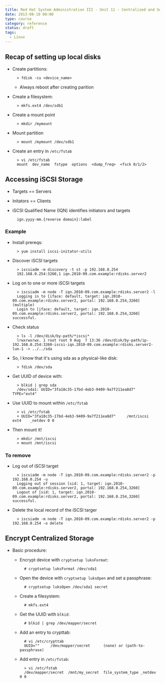 ```yaml
---
title: Red Hat System Administration III - Unit 11 - Centralized and Secure Storage
date: 2013-08-10 00:00
type: course
category: reference
status: draft
tags:
  - Linux
---
```


## Recap of setting up local disks

* Create partitions:

        > fdisk -cu <device_name>

    * Always reboot after creating parition
* Create a filesystem:

        > mkfs.ext4 /dev/sdb1

* Create a mount point

        > mkdir /mymount

* Mount partition

        > mount /mymount /dev/sdb1

* Create an entry in ```/etc/fstab```

        > vi /etc/fstab
        mount  dev_name  fstype  options  <dump_freq>  <fsck 0/1/2>

## Accessing iSCSI Storage

* Targets == Servers
* Initators == Clients
* iSCSI Qualified Name (IQN) identifies initiators and targets

        ign.yyyy-mm.{reverse domain}:label

### Example

* Install prereqs:

        > yum install iscsi-initator-utils

* Discover iSCSI targets

        > iscsiadm -m discovery -t st -p 192.168.0.254
        192.168.0.254:3260,1 iqn.2010-09.com.example:rdisks.server2

* Log on to one or more iSCSI targets

        > iscsiadm -m node -T iqn.2010-09.com.example:rdisks.server2 -l
        Logging in to [iface: default, target: iqn.2010-09.com.example:rdisks.server2, portal: 192.168.0.254,3260] (multiple)
        Login to [iface: default, target: iqn.2010-09.com.example:rdisks.server2, portal: 192.168.0.254,3260] successful.

* Check status

        > ls -l /dev/disk/by-path/*iscsi*
        lrwxrwxrwx. 1 root root 9 Aug  7 13:36 /dev/disk/by-path/ip-192.168.0.254:3260-iscsi-iqn.2010-09.com.example:rdisks.server2-lun-1 -> ../../sda

* So, I know that it's using sda as a physical-like disk:

        > fdisk /dev/sda

* Get UUID of device with:

        > blkid | grep sda
        /dev/sda1: UUID="3fa18c35-17bd-4eb3-9409-9a7f211ea8d7" TYPE="ext4"

* Use UUID to mount within ```/etc/fstab```

        > vi /etc/fstab
        + UUID="3fa18c35-17bd-4eb3-9409-9a7f211ea8d7"     /mnt/iscsi      ext4    _netdev 0 0

* Then mount it!

        > mkdir /mnt/iscsi
        > mount /mnt/iscsi

### To remove

* Log out of iSCSI target

        > iscsiadm -m node -T iqn.2010-09.com.example:rdisks.server2 -p 192.168.0.254 -u
        Logging out of session [sid: 1, target: iqn.2010-09.com.example:rdisks.server2, portal: 192.168.0.254,3260]
        Logout of [sid: 1, target: iqn.2010-09.com.example:rdisks.server2, portal: 192.168.0.254,3260] successful.

* Delete the local record of the iSCSI targer

        > iscsiadm -m node -T iqn.2010-09.com.example:rdisks.server2 -p 192.168.0.254 -o delete

## Encrypt Centralized Storage

* Basic procedure:
    * Encrypt device with `cryptsetup luksFormat`:

            # cryptsetup luksFormat /dev/sda1

    * Open the device with `cryptsetup luksOpen` and set a passphrase:

            # cryptsetup luksOpen /dev/sda1 secret

    * Create a filesystem:

            # mkfs.ext4

    * Get the UUID with ```blkid```:

            # blkid | grep /dev/mapper/secret

    * Add an entry to crypttab:

            # vi /etc/crypttab
            UUID=""     /dev/mapper/secret      (none) or (path-to-passphrase)

    * Add entry in ```/etc/fstab```:

            > vi /etc/fstab
            /dev/mapper/secret  /mnt/my_secret  file_system_type _netdev  0 0
